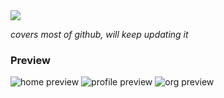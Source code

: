<img src="https://raw.githubusercontent.com/imfunniee/gitark/master/assets/top.png">

*covers most of github, will keep updating it*

### Preview
<img src="https://raw.githubusercontent.com/imfunniee/gitark/master/assets/preview/home.PNG" alt="home preview">
<img src="https://raw.githubusercontent.com/imfunniee/gitark/master/assets/preview/profile.PNG" alt="profile preview">
<img src="https://raw.githubusercontent.com/imfunniee/gitark/master/assets/preview/github.PNG" alt="org preview">
